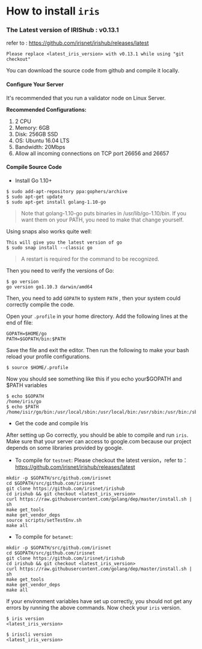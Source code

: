 # How to install `iris` 

### The Latest version of IRIShub : v0.13.1
refer to : https://github.com/irisnet/irishub/releases/latest
```
Please replace <latest_iris_version> with v0.13.1 while using "git checkout" 
```

You can download the source code from github and compile it locally.

#### Configure Your Server

It's recommended that you run a validator node on Linux Server.

**Recommended Configurations:**

1. 2 CPU
2. Memory: 6GB
3. Disk: 256GB SSD
4. OS: Ubuntu 16.04 LTS
5. Bandwidth: 20Mbps
6. Allow all incoming connections on TCP port 26656 and 26657

#### Compile Source Code

- Install Go 1.10+

```
$ sudo add-apt-repository ppa:gophers/archive
$ sudo apt-get update
$ sudo apt-get install golang-1.10-go
```

> Note that golang-1.10-go puts binaries in /usr/lib/go-1.10/bin. If you want them on your PATH, you need to make that change yourself.

Using snaps also works quite well:

```
This will give you the latest version of go
$ sudo snap install --classic go
```

> A restart is required for the command to be recognized.

Then you need to verify the versions of Go:

```
$ go version
go version go1.10.3 darwin/amd64
```

Then, you need to add `GOPATH` to system `PATH` , then your system could correctly compile the code.

Open your `.profile` in your home directory. Add the following lines at the end of file:

```
GOPATH=$HOME/go
PATH=$GOPATH/bin:$PATH
```

Save the file and exit the editor. Then run the following to make your bash reload your profile configurations.

```
$ source $HOME/.profile
```

Now you should see something like this if you echo your\$GOPATH and \$PATH variables

```
$ echo $GOPATH
/home/iris/go
$ echo $PATH
/home/isir/go/bin:/usr/local/sbin:/usr/local/bin:/usr/sbin:/usr/bin:/sbin:/bin
```

- Get the code and compile Iris

After setting up Go correctly, you should be able to compile and run `iris`.
Make sure that your server can access to google.com because our project depends on some libraries provided by google.

* To compile for `testnet`:
Please checkout the latest version，refer to：https://github.com/irisnet/irishub/releases/latest
```
mkdir -p $GOPATH/src/github.com/irisnet
cd $GOPATH/src/github.com/irisnet
git clone https://github.com/irisnet/irishub
cd irishub && git checkout <latest_iris_version>
curl https://raw.githubusercontent.com/golang/dep/master/install.sh | sh
make get_tools
make get_vendor_deps
source scripts/setTestEnv.sh
make all
```

* To compile for `betanet`:
```
mkdir -p $GOPATH/src/github.com/irisnet
cd $GOPATH/src/github.com/irisnet
git clone https://github.com/irisnet/irishub
cd irishub && git checkout <latest_iris_version>
curl https://raw.githubusercontent.com/golang/dep/master/install.sh | sh
make get_tools
make get_vendor_deps
make all
```

If your environment variables have set up correctly, you should not get any errors by running the above commands.
Now check your `iris` version.

```
$ iris version
<latest_iris_version>
    
$ iriscli version
<latest_iris_version>
```
